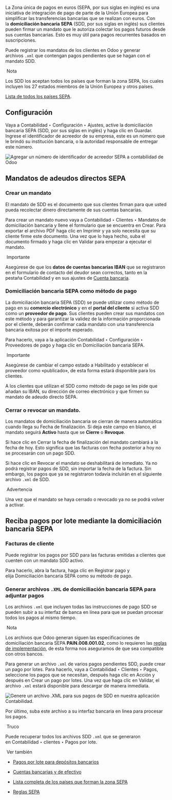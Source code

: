 La Zona única de pagos en euros (SEPA, por sus siglas en inglés) es una iniciativa de integración de pago de parte de la Unión Europea para simplificar las transferencias bancarias que se realizan con euros. Con la **domiciliación bancaria SEPA** (SDD, por sus siglas en inglés) sus clientes pueden firmar un mandato que le autoriza colectar los pagos futuros desde sus cuentas bancarias. Esto es muy útil para pagos recurrentes basados en suscripciones.

Puede registrar los mandatos de los clientes en Odoo y generar archivos `.xml` que contengan pagos pendientes que se hagan con el mandato SDD.

 Nota

Los SDD los aceptan todos los países que forman la zona SEPA, los cuales incluyen los 27 estados miembros de la Unión Europea y otros países.

[Lista de todos los países SEPA](https://www.europeanpaymentscouncil.eu/document-library/other/epc-list-sepa-scheme-countries).

## Configuración[](https://www.odoo.com/documentation/17.0/es/applications/finance/accounting/payments/batch_sdd.html#configuration "Enlazar permanentemente con este título")

Vaya a Contabilidad ‣ Configuración ‣ Ajustes, active la domiciliación bancaria SEPA (SDD, por sus siglas en inglés) y haga clic en Guardar. Ingrese el identificador de acreedor de su empresa, este es un número que le brindó su institución bancaria, o la autoridad responsable de entregar este número.

![Agregar un número de identificador de acreedor SEPA a contabilidad de Odoo](https://www.odoo.com/documentation/17.0/es/_images/creditor-identifier.png)

## Mandatos de adeudos directos SEPA[](https://www.odoo.com/documentation/17.0/es/applications/finance/accounting/payments/batch_sdd.html#sepa-direct-debit-mandates "Enlazar permanentemente con este título")

### Crear un mandato[](https://www.odoo.com/documentation/17.0/es/applications/finance/accounting/payments/batch_sdd.html#create-a-mandate "Enlazar permanentemente con este título")

El mandato de SDD es el documento que sus clientes firman para que usted pueda recolectar dinero directamente de sus cuentas bancarias.

Para crear un mandato nuevo vaya a Contabilidad ‣ Clientes ‣ Mandatos de domiciliación bancaria y llene el formulario que se encuentra en Crear. Para exportar el archivo PDF haga clic en Imprimir y ya solo necesita que su cliente firme este documento. Una vez que lo haya hecho, suba el documento firmado y haga clic en Validar para empezar a ejecutar el mandato.

 Importante

Asegúrese de que los **datos de cuentas bancarias IBAN** que se registraron en el formulario de contacto del deudor sean correctos, tanto en la pestaña Contabilidad y en sus ajustes de [Cuenta bancaria](https://www.odoo.com/documentation/17.0/es/applications/finance/accounting/bank.html).

### Domiciliación bancaria SEPA como método de pago[](https://www.odoo.com/documentation/17.0/es/applications/finance/accounting/payments/batch_sdd.html#sepa-direct-debit-as-a-payment-method "Enlazar permanentemente con este título")

La domiciliación bancaria SEPA (SDD) se puede utilizar como método de pago en su **comercio electrónico** y en el **portal del cliente** si activa SDD como un **proveedor de pago**. Sus clientes pueden crear sus mandatos con este método y para garantizar la validez de la información proporcionada por el cliente, deberán confirmar cada mandato con una transferencia bancaria exitosa por el importe esperado.

Para hacerlo, vaya a la aplicación Contabilidad ‣ Configuración ‣ Proveedores de pago y haga clic en Domiciliación bancaria SEPA.

 Importante

Asegúrese de cambiar el campo estado a Habilitado y establecer el proveedor como «publicado», de esta forma estará disponible para los clientes.

A los clientes que utilizan el SDD como método de pago se les pide que añadan su IBAN, su dirección de correo electrónico y que firmen su mandato de adeudo directo SEPA.

### Cerrar o revocar un mandato.[](https://www.odoo.com/documentation/17.0/es/applications/finance/accounting/payments/batch_sdd.html#close-or-revoke-a-mandate "Enlazar permanentemente con este título")

Los mandatos de domiciliación bancaria se cierran de manera automática cuando llega su Fecha de finalización. Si deja este campo en blanco, el mandato seguirá **Activo** hasta que se **Cierre** o **Revoque**.

Si hace clic en Cerrar la fecha de finalización del mandato cambiará a la fecha de hoy. Esto significa que las facturas con fecha posterior a hoy no se procesarán con un pago SDD.

Si hace clic en Revocar el mandato se deshabilitará de inmediato. Ya no podrá registrar pagos de SDD, sin importar la fecha de la factura. Sin embargo, los pagos que ya se registraron todavía incluirán en el siguiente archivo `.xml` de SDD.

 Advertencia

Una vez que el mandato se haya cerrado o revocado ya no se podrá volver a activar.

## Reciba pagos por lote mediante la domiciliación bancaria SEPA[](https://www.odoo.com/documentation/17.0/es/applications/finance/accounting/payments/batch_sdd.html#get-paid-with-sepa-direct-debit-batch-payments "Enlazar permanentemente con este título")

### Facturas de cliente[](https://www.odoo.com/documentation/17.0/es/applications/finance/accounting/payments/batch_sdd.html#customer-invoices "Enlazar permanentemente con este título")

Puede registrar los pagos por SDD para las facturas emitidas a clientes que cuenten con un mandato SDD activo.

Para hacerlo, abra la factura, haga clic en Registrar pago y elija Domiciliación bancaria SEPA como su método de pago.

### Generar archivos `.XML` de domiciliación bancaria SEPA para adjuntar pagos[](https://www.odoo.com/documentation/17.0/es/applications/finance/accounting/payments/batch_sdd.html#generate-sepa-direct-debit-xml-files-to-submit-payments "Enlazar permanentemente con este título")

Los archivos `.xml` que incluyen todas las instrucciones de pago SDD se pueden subir a su interfaz de banca en línea para que se puedan procesar todos los pagos al mismo tiempo.

 Nota

Los archivos que Odoo generan siguen las especificaciones de domiciliación bancaria SEPA **PAIN.008.001.02**, como lo requieren las [reglas de implementación](https://www.europeanpaymentscouncil.eu/document-library/implementation-guidelines/sepa-credit-transfer-customer-psp-implementation), de esta forma nos aseguramos de que sea compatible con otros bancos.

Para generar un archivo `.xml` de varios pagos pendientes SDD, puede crear un pago por lotes. Para hacerlo, vaya a Contabilidad ‣ Clientes ‣ Pagos, seleccione los pagos que se necesitan, después haga clic en Acción y después en Crear un pago por lotes. Una vez que haga clic en Validar, el archivo `.xml` estará disponible para descargar de manera inmediata.

![Genere un archivo .XML para sus pagos de SDD en nuestra aplicación Contabilidad.](https://www.odoo.com/documentation/17.0/es/_images/xml.png)

Por último, suba este archivo a su interfaz bancaria en linea para procesar los pagos.

 Truco

Puede recuperar todos los archivos SDD `.xml` que se generaron en Contabilidad ‣ clientes ‣ Pagos por lote.

 Ver también

- [Pagos por lote para depósitos bancarios](https://www.odoo.com/documentation/17.0/es/applications/finance/accounting/payments/batch.html)
    
- [Cuentas bancarias y de efectivo](https://www.odoo.com/documentation/17.0/es/applications/finance/accounting/bank.html)
    
- [Lista completa de los países que forman la zona SEPA](https://www.europeanpaymentscouncil.eu/document-library/other/epc-list-sepa-scheme-countries)
    
- [Reglas SEPA](https://www.europeanpaymentscouncil.eu/document-library/implementation-guidelines/sepa-credit-transfer-inter-psp-implementation-guidelines)
